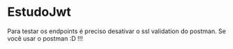 # EstudoJwt
Para testar os endpoints é preciso desativar o ssl validation do postman.
Se você usar o postman :D !!!
